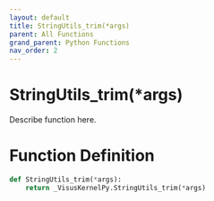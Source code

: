 ```yaml
---
layout: default
title: StringUtils_trim(*args)
parent: All Functions
grand_parent: Python Functions
nav_order: 2
---
```


# StringUtils_trim(*args)

Describe function here.

# Function Definition

```python
def StringUtils_trim(*args):
    return _VisusKernelPy.StringUtils_trim(*args)
```